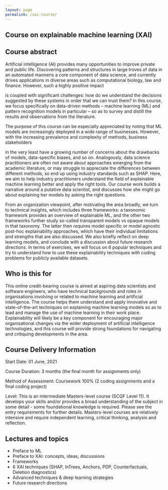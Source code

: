 ```yaml
---
layout: page  
permalink: /xai-course/
--- 
```




## Course on explainable machine learning (XAI)



## Course abstract

Artificial intelligence (AI) provides many opportunities to improve private and public life. Discovering patterns and structures in large troves of data in an automated manneris a core component of data science, and currently drives applications in diverse areas such as computational biology, law and finance. However, such a highly positive impact

is coupled with significant challenges: how do we understand the decisions suggested by these systems in order that we can trust them? In this course, we focus specifically on data-driven methods – machine learning (ML) and pattern recognition models in particular – so as to survey and distill the results and observations from the literature.

The purpose of this course can be especially appreciated by noting that ML models are increasingly deployed in a wide range of businesses. However, with the increasing prevalence and complexity of methods, business stakeholders

in the very least have a growing number of concerns about the drawbacks of models, data-specific biases, and so on. Analogously, data science practitioners are often not aware about approaches emerging from the academic literature, or may struggle to appreciate the differences between different methods, so end up using industry standards such as SHAP. Here, we aim to help industry practitioners understand the field of explainable machine learning better and apply the right tools. Our course work builds a narrative around a putative data scientist, and discusses how she might go about explaining her models by asking the right questions.

From an organization viewpoint, after motivating the area broadly, we turn to technical insights, which includes three frameworks: a taxonomic framework provides an overview of explainable ML, and the other two frameworks further study so-called transparent models vs opaque models in that taxonomy. The latter then requires model specific or model agnostic post-hoc explainability approaches, which have their individual limitations and strengths that are also discussed. We also briefly reflect on deep learning models, and conclude with a discussion about future research directions. In terms of exercises, we will focus on 6 popular techniques and try to understand how to use these explainability techniques with coding problems for publicly available datasets.

## Who is this for

This online credit-bearing course is aimed at aspiring data scientists and software engineers, who have technical backgrounds and roles in organisations involving or related to machine learning and artificial intelligence. The course helps them understand and apply innovative and state-of-the-art techniques on explaining machine learning models so as to lead and manage the use of machine learning in their work place. Explainability will likely be a key component for encouraging major organisational changes via the wider deployment of artificial intelligence technologies, and this course will provide strong foundations for navigating and critiquing developments in the area.

## Course Delivery Information

Start Date: 01 June, 2021

Course Duration: 3 months (the final month for assignments only)

Method of Assessment: Coursework 100% (2 coding assignments and a final coding project)

Level:  This is an intermediate Masters-level course (SCQF Level 11). It develops your skills and/or provides a broad understanding of the subject in some detail - some foundational knowledge is required. Please see the entry requirements for further details. Masters-level courses are relatively intensive and require independent learning, critical thinking, analysis and reflection.

## Lectures and topics

- Preface to ML 
- Preface to XAI: concepts, ideas, discussions 
- Frameworks
- 6 XAI techniques (SHAP, InTrees, Anchors, PDP, Counterfactuals, Deletion diagnostics)
- Advanced techniques & deep learning strategies
- Future research directions 
